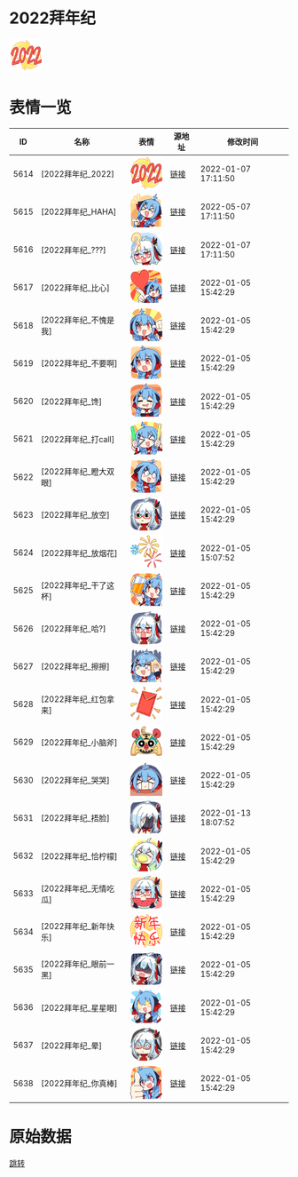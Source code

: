 # 2022拜年纪

<img src="./cover.png" height="60" alt="cover" />

# 表情一览

|ID|名称|表情|源地址|修改时间|
|----|----|----|----|----|
|5614|[2022拜年纪_2022]|<img src="./pic/005614_%5B2022拜年纪_2022%5D.png" height="60" alt="2022"/>|[链接](http://i0.hdslb.com/bfs/emote/528f6b4a3178e3c4727d9955f305dbaa88284fc3.png)|2022-01-07 17:11:50|
|5615|[2022拜年纪_HAHA]|<img src="./pic/005615_%5B2022拜年纪_HAHA%5D.png" height="60" alt="HAHA"/>|[链接](http://i0.hdslb.com/bfs/emote/ece69ad87284eb12324572be2a9009c0bc5e65b8.png)|2022-05-07 17:11:50|
|5616|[2022拜年纪_???]|<img src="./pic/005616_%5B2022拜年纪____%5D.png" height="60" alt="???"/>|[链接](http://i0.hdslb.com/bfs/emote/0c5acb46f82cc559e16e542c29ae3bd503b65344.png)|2022-01-07 17:11:50|
|5617|[2022拜年纪_比心]|<img src="./pic/005617_%5B2022拜年纪_比心%5D.png" height="60" alt="比心"/>|[链接](http://i0.hdslb.com/bfs/emote/5001d623ddbe81d704e0093343ced12e2b38a3db.png)|2022-01-05 15:42:29|
|5618|[2022拜年纪_不愧是我]|<img src="./pic/005618_%5B2022拜年纪_不愧是我%5D.png" height="60" alt="不愧是我"/>|[链接](http://i0.hdslb.com/bfs/emote/ab807d0265a5c834c0d4d54b676c54da4feb38ce.png)|2022-01-05 15:42:29|
|5619|[2022拜年纪_不要啊]|<img src="./pic/005619_%5B2022拜年纪_不要啊%5D.png" height="60" alt="不要啊"/>|[链接](http://i0.hdslb.com/bfs/emote/80a74addbae8dd5bccc71728181e1d7e11a79d19.png)|2022-01-05 15:42:29|
|5620|[2022拜年纪_馋]|<img src="./pic/005620_%5B2022拜年纪_馋%5D.png" height="60" alt="馋"/>|[链接](http://i0.hdslb.com/bfs/emote/5012311cfa88687663f636f044f020a611a49848.png)|2022-01-05 15:42:29|
|5621|[2022拜年纪_打call]|<img src="./pic/005621_%5B2022拜年纪_打call%5D.png" height="60" alt="打call"/>|[链接](http://i0.hdslb.com/bfs/emote/54f99d1e613b42b0241a7f7c9ef5d8f5331fc754.png)|2022-01-05 15:42:29|
|5622|[2022拜年纪_瞪大双眼]|<img src="./pic/005622_%5B2022拜年纪_瞪大双眼%5D.png" height="60" alt="瞪大双眼"/>|[链接](http://i0.hdslb.com/bfs/emote/7def07a3a1829c7e26cfa6a3f1259fe3f9b9d4d3.png)|2022-01-05 15:42:29|
|5623|[2022拜年纪_放空]|<img src="./pic/005623_%5B2022拜年纪_放空%5D.png" height="60" alt="放空"/>|[链接](http://i0.hdslb.com/bfs/emote/823ea6f47ef1dda2d85317f635dc7d42a58c1545.png)|2022-01-05 15:42:29|
|5624|[2022拜年纪_放烟花]|<img src="./pic/005624_%5B2022拜年纪_放烟花%5D.png" height="60" alt="放烟花"/>|[链接](http://i0.hdslb.com/bfs/emote/a146b277b4bcca1fb75ac037dd16e4b8cc3ea88e.png)|2022-01-05 15:07:52|
|5625|[2022拜年纪_干了这杯]|<img src="./pic/005625_%5B2022拜年纪_干了这杯%5D.png" height="60" alt="干了这杯"/>|[链接](http://i0.hdslb.com/bfs/emote/de06e28d6afee561556c6e3cbd199d21f4e4fd09.png)|2022-01-05 15:42:29|
|5626|[2022拜年纪_哈?]|<img src="./pic/005626_%5B2022拜年纪_哈_%5D.png" height="60" alt="哈?"/>|[链接](http://i0.hdslb.com/bfs/emote/206ddfebe778cf4f4c2c3f6f87330db32d4e1708.png)|2022-01-05 15:42:29|
|5627|[2022拜年纪_擦擦]|<img src="./pic/005627_%5B2022拜年纪_擦擦%5D.png" height="60" alt="擦擦"/>|[链接](http://i0.hdslb.com/bfs/emote/7b5fb834faccffe090db5ae3406468a306018bfd.png)|2022-01-05 15:42:29|
|5628|[2022拜年纪_红包拿来]|<img src="./pic/005628_%5B2022拜年纪_红包拿来%5D.png" height="60" alt="红包拿来"/>|[链接](http://i0.hdslb.com/bfs/emote/78ebed30b95f15fea3987d82afb8241241fdb8d5.png)|2022-01-05 15:42:29|
|5629|[2022拜年纪_小脑斧]|<img src="./pic/005629_%5B2022拜年纪_小脑斧%5D.png" height="60" alt="小脑斧"/>|[链接](http://i0.hdslb.com/bfs/emote/40c500c8ef66ae6e1a3fa973c6e0abe05134616c.png)|2022-01-05 15:42:29|
|5630|[2022拜年纪_哭哭]|<img src="./pic/005630_%5B2022拜年纪_哭哭%5D.png" height="60" alt="哭哭"/>|[链接](http://i0.hdslb.com/bfs/emote/365002e8c6007564b92fe4eb7ab0f815e988995e.png)|2022-01-05 15:42:29|
|5631|[2022拜年纪_捂脸]|<img src="./pic/005631_%5B2022拜年纪_捂脸%5D.png" height="60" alt="捂脸"/>|[链接](http://i0.hdslb.com/bfs/emote/380d5814aa70370f57f990ab68b4cd2a195830a6.png)|2022-01-13 18:07:52|
|5632|[2022拜年纪_恰柠檬]|<img src="./pic/005632_%5B2022拜年纪_恰柠檬%5D.png" height="60" alt="恰柠檬"/>|[链接](http://i0.hdslb.com/bfs/emote/5d2e17818c67eaff2de2890d808cc1f7a2bb8232.png)|2022-01-05 15:42:29|
|5633|[2022拜年纪_无情吃瓜]|<img src="./pic/005633_%5B2022拜年纪_无情吃瓜%5D.png" height="60" alt="无情吃瓜"/>|[链接](http://i0.hdslb.com/bfs/emote/3342b9aa0c6fc6f7ddfec0bcc611fa4ea6987c60.png)|2022-01-05 15:42:29|
|5634|[2022拜年纪_新年快乐]|<img src="./pic/005634_%5B2022拜年纪_新年快乐%5D.png" height="60" alt="新年快乐"/>|[链接](http://i0.hdslb.com/bfs/emote/c8923e5411e43844b41a5516c6699fb971423f28.png)|2022-01-05 15:42:29|
|5635|[2022拜年纪_眼前一黑]|<img src="./pic/005635_%5B2022拜年纪_眼前一黑%5D.png" height="60" alt="眼前一黑"/>|[链接](http://i0.hdslb.com/bfs/emote/9cf5e735e64525c59f26ccbcb4ddf6ba5a29ed11.png)|2022-01-05 15:42:29|
|5636|[2022拜年纪_星星眼]|<img src="./pic/005636_%5B2022拜年纪_星星眼%5D.png" height="60" alt="星星眼"/>|[链接](http://i0.hdslb.com/bfs/emote/ef49e822e72ced75f71950f4c296192dae543486.png)|2022-01-05 15:42:29|
|5637|[2022拜年纪_晕]|<img src="./pic/005637_%5B2022拜年纪_晕%5D.png" height="60" alt="晕"/>|[链接](http://i0.hdslb.com/bfs/emote/460d02950b4d676604e9d4686fa769a866d21191.png)|2022-01-05 15:42:29|
|5638|[2022拜年纪_你真棒]|<img src="./pic/005638_%5B2022拜年纪_你真棒%5D.png" height="60" alt="你真棒"/>|[链接](http://i0.hdslb.com/bfs/emote/bf9b9efc52256fde138632110a49c093df5667d9.png)|2022-01-05 15:42:29|

# 原始数据

[跳转](./raw.json)

